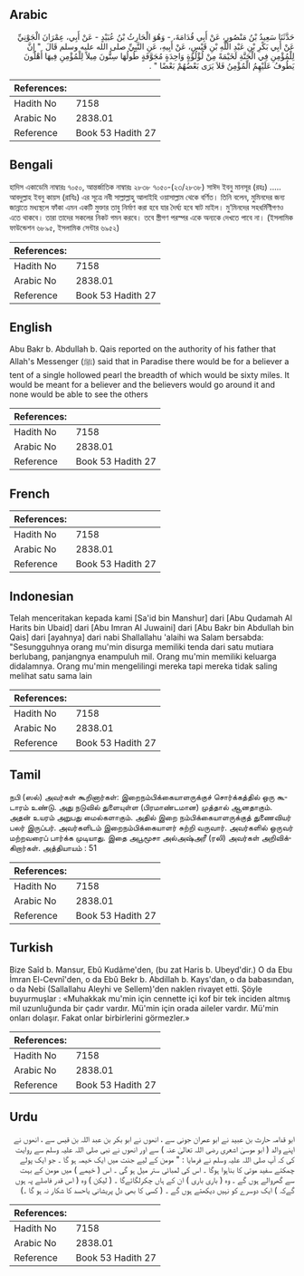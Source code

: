 ## Arabic


<div dir="rtl" lang="ar" style={{fontSize:'larger',backgroundColor:'#f8f9fa',padding:20}}>
حَدَّثَنَا سَعِيدُ بْنُ مَنْصُورٍ، عَنْ أَبِي قُدَامَةَ، - وَهُوَ الْحَارِثُ بْنُ عُبَيْدٍ - عَنْ أَبِي، عِمْرَانَ الْجَوْنِيِّ عَنْ أَبِي بَكْرِ بْنِ عَبْدِ اللَّهِ بْنِ قَيْسٍ، عَنْ أَبِيهِ، عَنِ النَّبِيِّ صلى الله عليه وسلم قَالَ ‏ "‏ إِنَّ لِلْمُؤْمِنِ فِي الْجَنَّةِ لَخَيْمَةً مِنْ لُؤْلُؤَةٍ وَاحِدَةٍ مُجَوَّفَةٍ طُولُهَا سِتُّونَ مِيلاً لِلْمُؤْمِنِ فِيهَا أَهْلُونَ يَطُوفُ عَلَيْهِمُ الْمُؤْمِنُ فَلاَ يَرَى بَعْضُهُمْ بَعْضًا ‏"‏ ‏.‏
</div>
<div style={{backgroundColor:'#f8f9fa',padding:20, marginBottom: 10}}><table> <thead> <tr> <th>References:</th> <th></th> </tr> </thead> <tbody><tr><td>Hadith No</td><td>7158</td></tr><tr><td>Arabic No</td><td>2838.01</td></tr><tr><td>Reference</td><td>Book 53 Hadith 27</td></tr></tbody></table></div>

## Bengali


<div dir="ltr" lang="bn" style={{fontSize:'larger',backgroundColor:'#f8f9fa',padding:20}}>
হাদিস একাডেমি নাম্বারঃ ৭০৫০, আন্তর্জাতিক নাম্বারঃ ২৮৩৮ ৭০৫০-(২৩/২৮৩৮) সাঈদ ইবনু মানসূর (রহঃ) ..... আবদুল্লাহ ইবনু কায়স (রাযিঃ) এর সূত্রে নবী সাল্লাল্লাহু আলাইহি ওয়াসাল্লাম থেকে বর্ণিত। তিনি বলেন, মুমিনদের জন্য জান্নাতে মধ্যস্থলে ফাঁকা এমন একটি মুক্তার তাবু নির্মাণ করা হবে যার দৈর্ঘ্য হবে ষাট মাইল। মু’মিনদের সহধর্মিণীগণও এতে থাকবে। তারা তাদের সকলের নিকট গমন করবে। তবে স্ত্রীগণ পরস্পর একে অন্যকে দেখতে পাবে না। (ইসলামিক ফাউন্ডেশন ৬৮৯৫, ইসলামিক সেন্টার ৬৯৫২)
</div>
<div style={{backgroundColor:'#f8f9fa',padding:20, marginBottom: 10}}><table> <thead> <tr> <th>References:</th> <th></th> </tr> </thead> <tbody><tr><td>Hadith No</td><td>7158</td></tr><tr><td>Arabic No</td><td>2838.01</td></tr><tr><td>Reference</td><td>Book 53 Hadith 27</td></tr></tbody></table></div>

## English


<div dir="ltr" lang="en" style={{fontSize:'larger',backgroundColor:'#f8f9fa',padding:20}}>
Abu Bakr b. Abdullah b. Qais reported on the authority of his father that Allah's Messenger (ﷺ) said that in Paradise there would be for a believer a tent of a single hollowed pearl the breadth of which would be sixty miles. It would be meant for a believer and the believers would go around it and none would be able to see the others
</div>
<div style={{backgroundColor:'#f8f9fa',padding:20, marginBottom: 10}}><table> <thead> <tr> <th>References:</th> <th></th> </tr> </thead> <tbody><tr><td>Hadith No</td><td>7158</td></tr><tr><td>Arabic No</td><td>2838.01</td></tr><tr><td>Reference</td><td>Book 53 Hadith 27</td></tr></tbody></table></div>

## French


<div dir="ltr" lang="fr" style={{fontSize:'larger',backgroundColor:'#f8f9fa',padding:20}}>

</div>
<div style={{backgroundColor:'#f8f9fa',padding:20, marginBottom: 10}}><table> <thead> <tr> <th>References:</th> <th></th> </tr> </thead> <tbody><tr><td>Hadith No</td><td>7158</td></tr><tr><td>Arabic No</td><td>2838.01</td></tr><tr><td>Reference</td><td>Book 53 Hadith 27</td></tr></tbody></table></div>

## Indonesian


<div dir="ltr" lang="id" style={{fontSize:'larger',backgroundColor:'#f8f9fa',padding:20}}>
Telah menceritakan kepada kami [Sa'id bin Manshur] dari [Abu Qudamah Al Harits bin Ubaid] dari [Abu Imran Al Juwaini] dari [Abu Bakr bin Abdullah bin Qais] dari [ayahnya] dari nabi Shallallahu 'alaihi wa Salam bersabda: "Sesungguhnya orang mu'min disurga memiliki tenda dari satu mutiara berlubang, panjangnya enampuluh mil. Orang mu'min memiliki keluarga didalamnya. Orang mu'min mengelilingi mereka tapi mereka tidak saling melihat satu sama lain
</div>
<div style={{backgroundColor:'#f8f9fa',padding:20, marginBottom: 10}}><table> <thead> <tr> <th>References:</th> <th></th> </tr> </thead> <tbody><tr><td>Hadith No</td><td>7158</td></tr><tr><td>Arabic No</td><td>2838.01</td></tr><tr><td>Reference</td><td>Book 53 Hadith 27</td></tr></tbody></table></div>

## Tamil


<div dir="ltr" lang="ta" style={{fontSize:'larger',backgroundColor:'#f8f9fa',padding:20}}>
நபி (ஸல்) அவர்கள் கூறினார்கள்: இறைநம்பிக்கையாளருக்குச் சொர்க்கத்தில் ஒரு கூடாரம் உண்டு. அது நடுவில் துளையுள்ள (பிரமாண்டமான) முத்தால் ஆனதாகும். அதன் உயரம் அறுபது மைல்களாகும். அதில் இறை நம்பிக்கையாளருக்குத் துணைவியர் பலர் இருப்பர். அவர்களிடம் இறைநம்பிக்கையாளர் சுற்றி வருவார். அவர்களில் ஒருவர் மற்றவரைப் பார்க்க முடியாது. இதை அபூமூசா அல்அஷ்அரீ (ரலி) அவர்கள் அறிவிக்கிறார்கள். அத்தியாயம் : 51
</div>
<div style={{backgroundColor:'#f8f9fa',padding:20, marginBottom: 10}}><table> <thead> <tr> <th>References:</th> <th></th> </tr> </thead> <tbody><tr><td>Hadith No</td><td>7158</td></tr><tr><td>Arabic No</td><td>2838.01</td></tr><tr><td>Reference</td><td>Book 53 Hadith 27</td></tr></tbody></table></div>

## Turkish


<div dir="ltr" lang="tr" style={{fontSize:'larger',backgroundColor:'#f8f9fa',padding:20}}>
Bize Saîd b. Mansur, Ebû Kudâme'den, (bu zat Haris b. Ubeyd'dir.) O da Ebu İmran El-Cevnî'den, o da Ebû Bekr b. Abdillah b. Kays'dan, o da babasından, o da Nebi (Sallallahu Aleyhi ve Sellem)'den naklen rivayet etti. Şöyle buyurmuşlar : «Muhakkak mu'min için cennette içi kof bir tek inciden altmış mil uzunluğunda bir çadır vardır. Mü'min için orada aileler vardır. Mü'min onları dolaşır. Fakat onlar birbirlerini görmezler.»
</div>
<div style={{backgroundColor:'#f8f9fa',padding:20, marginBottom: 10}}><table> <thead> <tr> <th>References:</th> <th></th> </tr> </thead> <tbody><tr><td>Hadith No</td><td>7158</td></tr><tr><td>Arabic No</td><td>2838.01</td></tr><tr><td>Reference</td><td>Book 53 Hadith 27</td></tr></tbody></table></div>

## Urdu


<div dir="rtl" lang="ur" style={{fontSize:'larger',backgroundColor:'#f8f9fa',padding:20}}>
ابو قدامہ حارث بن عبید نے ابو عمران جونی سے ، انھوں نے ابو بکر بن عبد اللہ بن قیس سے ، انھوں نے اپنے والد ( ابو موسیٰ اشعری رضی اللہ تعالیٰ عنہ ) سے اور انھوں نے نبی صلی اللہ علیہ وسلم سے روایت کی کہ آپ صلی اللہ علیہ وسلم نے فرمایا : " مومن کے لیے جنت میں ایک خیمہ ہو گا ۔ جو ایک پولے چمکتے سفید موتی کا بناہوا ہوگا ۔ اس کی لمبائی ستر میل ہو گی ۔ اس ( خیمے ) میں مومن کے بہت سے گھروالے ہوں گے ۔ وہ ( باری باری ) ان کے ہاں چکرلگائےگا ۔ ( لیکن ) وہ ( اس قدر فاصلے پہ ہوں گےکہ ) ایک دوسرے کو نہیں دیکھتے ہوں گے ۔ ( کسی کا بھی دل پریشانی یاحسد کا شکار نہ ہو گا ۔)
</div>
<div style={{backgroundColor:'#f8f9fa',padding:20, marginBottom: 10}}><table> <thead> <tr> <th>References:</th> <th></th> </tr> </thead> <tbody><tr><td>Hadith No</td><td>7158</td></tr><tr><td>Arabic No</td><td>2838.01</td></tr><tr><td>Reference</td><td>Book 53 Hadith 27</td></tr></tbody></table></div>